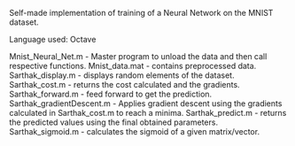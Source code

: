Self-made implementation of training of a Neural Network on the MNIST dataset.

Language used: Octave

Mnist_Neural_Net.m - Master program to unload the data and then call respective functions.
Mnist_data.mat - contains preprocessed data.
Sarthak_display.m - displays random elements of the dataset.
Sarthak_cost.m - returns the cost calculated and the gradients.
Sarthak_forward.m - feed forward to get the prediction.
Sarthak_gradientDescent.m - Applies gradient descent using the gradients calculated in Sarthak_cost.m to reach a minima.
Sarthak_predict.m - returns the predicted values using the final obtained parameters.
Sarthak_sigmoid.m - calculates the sigmoid of a given matrix/vector.
